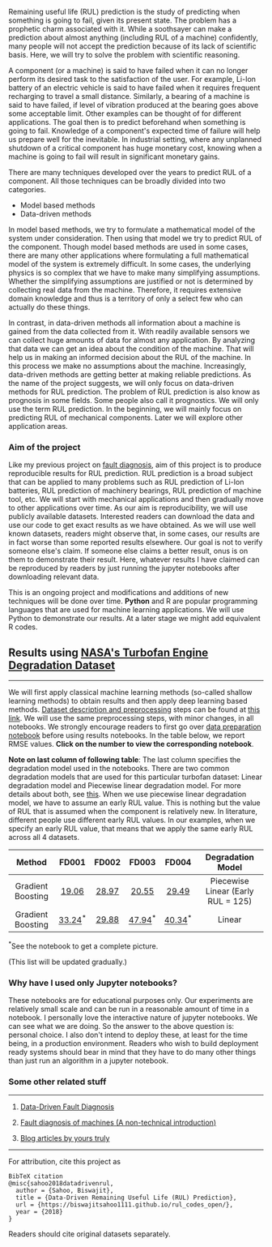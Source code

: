 Remaining useful life (RUL) prediction is the study of predicting when something is going to fail, given its present state. The problem has a prophetic charm associated with it. While a soothsayer can make a prediction about almost anything (including RUL of a machine) confidently, many people will not accept the prediction because of its lack of scientific basis. Here, we will try to solve the problem with scientific reasoning. 

A component (or a machine) is said to have failed when it can no longer perform its desired task to the satisfaction of the user. For example, Li-Ion battery of an electric vehicle is said to have failed when it requires frequent recharging to travel a small distance. Similarly, a bearing of a machine is said to have failed, if level of vibration produced at the bearing goes above some acceptable limit. Other examples can be thought of for different applications. The goal then is to predict beforehand when something is going to fail. Knowledge of a component's expected time of failure will help us prepare well for the inevitable. In industrial setting, where any unplanned shutdown of a critical component has huge monetary cost, knowing when a machine is going to fail will result in significant monetary gains. 

There are many techniques developed over the years to predict RUL of a component. All those techniques can be broadly divided into two categories.

* Model based methods
* Data-driven methods

In model based methods, we try to formulate a mathematical model of the system under consideration. Then using that model we try to predict RUL of the component. Though model based methods are used in some cases, there are many other applications where formulating a full mathematical model of the system is extremely difficult. In some cases, the underlying physics is so complex that we have to make many simplifying assumptions. Whether the simplifying assumptions are justified or not is determined by collecting real data from the machine. Therefore, it requires extensive domain knowledge and thus is a territory of only a select few who can actually do these things.

In contrast, in data-driven methods all information about a machine is gained from the data collected from it. With readily available sensors we can collect huge amounts of data for almost any application. By analyzing that data we can get an idea about the condition of the machine. That will help us in making an informed decision about the RUL of the machine. In this process we make no assumptions about the machine. Increasingly, data-driven methods are getting better at making reliable predictions. As the name of the project suggests, we will only focus on data-driven methods for RUL prediction. The problem of RUL prediction is also know as prognosis in some fields. Some people also call it prognostics. We will only use the term RUL prediction. In the beginning, we will mainly focus on predicting RUL of mechanical components. Later we will explore other application areas.

### Aim of the project

Like my previous project on [fault diagnosis](https://biswajitsahoo1111.github.io/cbm_codes_open/), aim of this project is to produce reproducible results for RUL prediction. RUL prediction is a broad subject that can be applied to many problems such as RUL prediction of Li-Ion batteries, RUL prediction of machinery bearings, RUL prediction of machine tool, etc. We will start with mechanical applications and then gradually move to other applications over time. As our aim is reproducibility, we will use publicly available datasets. Interested readers can download the data and use our code to get exact results as we have obtained. As we will use well known datasets, readers might observe that, in some cases, our results are in fact worse than some reported results elsewhere. Our goal is not to verify someone else's claim. If someone else claims a better result, onus is on them to demonstrate their result. Here, whatever results I have claimed can be reproduced by readers by just running the jupyter notebooks after downloading relevant data.

This is an ongoing project and modifications and additions of new techniques will be done over time. **Python** and R are popular programming languages that are used for machine learning applications. We will use Python to demonstrate our results. At a later stage we might add equivalent R codes.


## Results using [NASA's Turbofan Engine Degradation Dataset](https://ti.arc.nasa.gov/tech/dash/groups/pcoe/prognostic-data-repository/#turbofan)

---------------------------------------------------------------

We will first apply classical machine learning methods (so-called shallow learning methods) to obtain results and then apply deep learning based methods. [Dataset description and preprocessing](https://github.com/biswajitsahoo1111/rul_codes_open/blob/master/notebooks/cmapss_notebooks/CMAPSS_data_description_and_preprocessing.ipynb) steps can be found at [this link](https://github.com/biswajitsahoo1111/rul_codes_open/blob/master/notebooks/cmapss_notebooks/CMAPSS_data_description_and_preprocessing.ipynb). We will use the same preprocessing steps, with minor changes, in all notebooks. We strongly encourage readers to first go over [data preparation notebook](https://github.com/biswajitsahoo1111/rul_codes_open/blob/master/notebooks/cmapss_notebooks/CMAPSS_data_description_and_preprocessing.ipynb) before using results notebooks. In the table below, we report RMSE values. **Click on the number to view the corresponding notebook**.

**Note on last column of following table**: The last column specifies the degradation model used in the notebooks. There are two common degradation models that are used for this particular turbofan dataset: Linear degradation model and Piecewise linear degradation model. For more details about both, see [this](https://github.com/biswajitsahoo1111/rul_codes_open/blob/master/notebooks/cmapss_notebooks/CMAPSS_data_description_and_preprocessing.ipynb). When we use piecewise linear degradation model, we have to assume an early RUL value. This is nothing but the value of RUL that is assumed when the component is relatively new. In literature, different people use different early RUL values. In our examples, when we specify an early RUL value, that means that we apply the same early RUL across all 4 datasets. 

<center>

|Method|FD001|FD002|FD003|FD004|Degradation Model|
|:-----:|:-----:|:-----:|:------:|:------:|:-----:|
|Gradient Boosting|[19.06](https://github.com/biswajitsahoo1111/rul_codes_open/blob/master/notebooks/cmapss_notebooks/CMAPSS_FD001_xgboost_piecewise_linear_degradation_model.ipynb)|[28.97](https://github.com/biswajitsahoo1111/rul_codes_open/blob/master/notebooks/cmapss_notebooks/CMAPSS_FD002_xgboost_piecewise_linear_degradation_model.ipynb)|[20.55](https://github.com/biswajitsahoo1111/rul_codes_open/blob/master/notebooks/cmapss_notebooks/CMAPSS_FD003_xgboost_piecewise_linear_degradation_model.ipynb)|[29.49](https://github.com/biswajitsahoo1111/rul_codes_open/blob/master/notebooks/cmapss_notebooks/CMAPSS_FD004_xgboost_piecewise_linear_degradation_model.ipynb)|Piecewise Linear (Early RUL = 125)|
|Gradient Boosting|[33.24](https://github.com/biswajitsahoo1111/rul_codes_open/blob/master/notebooks/cmapss_notebooks/CMAPSS_FD001_xgboost_linear_degradation_model.ipynb)<sup>* </sup>|[29.88](https://github.com/biswajitsahoo1111/rul_codes_open/blob/master/notebooks/cmapss_notebooks/CMAPSS_FD002_xgboost_linear_degradation_model.ipynb)|[47.94](https://github.com/biswajitsahoo1111/rul_codes_open/blob/master/notebooks/cmapss_notebooks/CMAPSS_FD003_xgboost_linear_degradation_model.ipynb)<sup>* </sup>|[40.34](https://github.com/biswajitsahoo1111/rul_codes_open/blob/master/notebooks/cmapss_notebooks/CMAPSS_FD004_xgboost_linear_degradation_model.ipynb)<sup>*</sup>|Linear|


</center>

<sup>*</sup>See the notebook to get a complete picture.

(This list will be updated gradually.)

### Why have I used only Jupyter notebooks?

These notebooks are for educational purposes only. Our experiments are relatively small scale and can be run in a reasonable amount of time in a notebook. I personally love the interactive nature of jupyter notebooks. We can see what we are doing. So the answer to the above question is: personal choice. I also don't intend to deploy these, at least for the time being, in a production environment. Readers who wish to build deployment ready systems should bear in mind that they have to do many other things than just run an algorithm in a jupyter notebook.

### Some other related stuff

-------------------------------------

1. [Data-Driven Fault Diagnosis](https://biswajitsahoo1111.github.io/cbm_codes_open/)

2. [Fault diagnosis of machines (A non-technical introduction)](https://biswajitsahoo1111.github.io/post/fault-diagnosis-of-machines/)

3. [Blog articles by yours truly](https://biswajitsahoo1111.github.io/categories/blog/)

--------------------------------------

For attribution, cite this project as
```
BibTeX citation
@misc{sahoo2018datadrivenrul,
  author = {Sahoo, Biswajit},
  title = {Data-Driven Remaining Useful Life (RUL) Prediction},
  url = {https://biswajitsahoo1111.github.io/rul_codes_open/},
  year = {2018}
}
```
Readers should cite original datasets separately.
